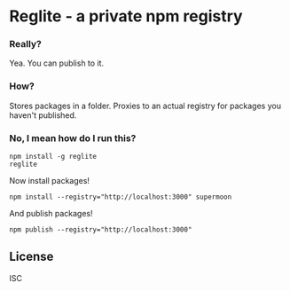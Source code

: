 # Reglite - a private npm registry

### Really?

Yea. You can publish to it.

### How?

Stores packages in a folder. Proxies to an actual registry for packages you haven't published.

### No, I mean how do I run this?

```
npm install -g reglite
reglite
```

Now install packages!

```
npm install --registry="http://localhost:3000" supermoon
```

And publish packages!

```
npm publish --registry="http://localhost:3000"
```

## License

ISC
